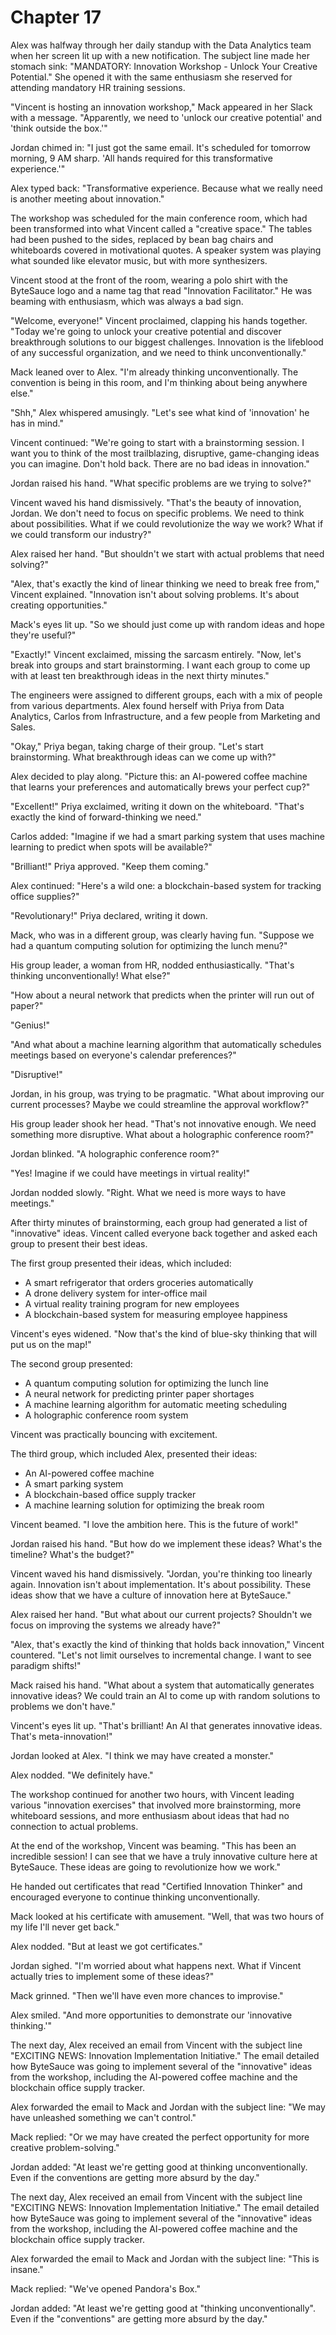 # Chapter 17

Alex was halfway through her daily standup with the Data Analytics team when her screen lit up with a new notification. The subject line made her stomach sink: "MANDATORY: Innovation Workshop - Unlock Your Creative Potential." She opened it with the same enthusiasm she reserved for attending mandatory HR training sessions.

"Vincent is hosting an innovation workshop," Mack appeared in her Slack with a message. "Apparently, we need to 'unlock our creative potential' and 'think outside the box.'"

Jordan chimed in: "I just got the same email. It's scheduled for tomorrow morning, 9 AM sharp. 'All hands required for this transformative experience.'"

Alex typed back: "Transformative experience. Because what we really need is another meeting about innovation."

The workshop was scheduled for the main conference room, which had been transformed into what Vincent called a "creative space." The tables had been pushed to the sides, replaced by bean bag chairs and whiteboards covered in motivational quotes. A speaker system was playing what sounded like elevator music, but with more synthesizers.

Vincent stood at the front of the room, wearing a polo shirt with the ByteSauce logo and a name tag that read "Innovation Facilitator." He was beaming with enthusiasm, which was always a bad sign.

"Welcome, everyone!" Vincent proclaimed, clapping his hands together. "Today we're going to unlock your creative potential and discover breakthrough solutions to our biggest challenges. Innovation is the lifeblood of any successful organization, and we need to think unconventionally."

Mack leaned over to Alex. "I'm already thinking unconventionally. The convention is being in this room, and I'm thinking about being anywhere else."

"Shh," Alex whispered amusingly. "Let's see what kind of 'innovation' he has in mind."

Vincent continued: "We're going to start with a brainstorming session. I want you to think of the most trailblazing, disruptive, game-changing ideas you can imagine. Don't hold back. There are no bad ideas in innovation."

Jordan raised his hand. "What specific problems are we trying to solve?"

Vincent waved his hand dismissively. "That's the beauty of innovation, Jordan. We don't need to focus on specific problems. We need to think about possibilities. What if we could revolutionize the way we work? What if we could transform our industry?"

Alex raised her hand. "But shouldn't we start with actual problems that need solving?"

"Alex, that's exactly the kind of linear thinking we need to break free from," Vincent explained. "Innovation isn't about solving problems. It's about creating opportunities."

Mack's eyes lit up. "So we should just come up with random ideas and hope they're useful?"

"Exactly!" Vincent exclaimed, missing the sarcasm entirely. "Now, let's break into groups and start brainstorming. I want each group to come up with at least ten breakthrough ideas in the next thirty minutes."

The engineers were assigned to different groups, each with a mix of people from various departments. Alex found herself with Priya from Data Analytics, Carlos from Infrastructure, and a few people from Marketing and Sales.

"Okay," Priya began, taking charge of their group. "Let's start brainstorming. What breakthrough ideas can we come up with?"

Alex decided to play along. "Picture this: an AI-powered coffee machine that learns your preferences and automatically brews your perfect cup?"

"Excellent!" Priya exclaimed, writing it down on the whiteboard. "That's exactly the kind of forward-thinking we need."

Carlos added: "Imagine if we had a smart parking system that uses machine learning to predict when spots will be available?"

"Brilliant!" Priya approved. "Keep them coming."

Alex continued: "Here's a wild one: a blockchain-based system for tracking office supplies?"

"Revolutionary!" Priya declared, writing it down.

Mack, who was in a different group, was clearly having fun. "Suppose we had a quantum computing solution for optimizing the lunch menu?"

His group leader, a woman from HR, nodded enthusiastically. "That's thinking unconventionally! What else?"

"How about a neural network that predicts when the printer will run out of paper?"

"Genius!"

"And what about a machine learning algorithm that automatically schedules meetings based on everyone's calendar preferences?"

"Disruptive!"

Jordan, in his group, was trying to be pragmatic. "What about improving our current processes? Maybe we could streamline the approval workflow?"

His group leader shook her head. "That's not innovative enough. We need something more disruptive. What about a holographic conference room?"

Jordan blinked. "A holographic conference room?"

"Yes! Imagine if we could have meetings in virtual reality!"

Jordan nodded slowly. "Right. What we need is more ways to have meetings."

After thirty minutes of brainstorming, each group had generated a list of "innovative" ideas. Vincent called everyone back together and asked each group to present their best ideas.

The first group presented their ideas, which included:
- A smart refrigerator that orders groceries automatically
- A drone delivery system for inter-office mail
- A virtual reality training program for new employees
- A blockchain-based system for measuring employee happiness

Vincent's eyes widened. "Now that's the kind of blue-sky thinking that will put us on the map!"

The second group presented:
- A quantum computing solution for optimizing the lunch line
- A neural network for predicting printer paper shortages
- A machine learning algorithm for automatic meeting scheduling
- A holographic conference room system

Vincent was practically bouncing with excitement.

The third group, which included Alex, presented their ideas:
- An AI-powered coffee machine
- A smart parking system
- A blockchain-based office supply tracker
- A machine learning solution for optimizing the break room

Vincent beamed. "I love the ambition here. This is the future of work!"

Jordan raised his hand. "But how do we implement these ideas? What's the timeline? What's the budget?"

Vincent waved his hand dismissively. "Jordan, you're thinking too linearly again. Innovation isn't about implementation. It's about possibility. These ideas show that we have a culture of innovation here at ByteSauce."

Alex raised her hand. "But what about our current projects? Shouldn't we focus on improving the systems we already have?"

"Alex, that's exactly the kind of thinking that holds back innovation," Vincent countered. "Let's not limit ourselves to incremental change. I want to see paradigm shifts!"

Mack raised his hand. "What about a system that automatically generates innovative ideas? We could train an AI to come up with random solutions to problems we don't have."

Vincent's eyes lit up. "That's brilliant! An AI that generates innovative ideas. That's meta-innovation!"

Jordan looked at Alex. "I think we may have created a monster."

Alex nodded. "We definitely have."

The workshop continued for another two hours, with Vincent leading various "innovation exercises" that involved more brainstorming, more whiteboard sessions, and more enthusiasm about ideas that had no connection to actual problems.

At the end of the workshop, Vincent was beaming. "This has been an incredible session! I can see that we have a truly innovative culture here at ByteSauce. These ideas are going to revolutionize how we work."

He handed out certificates that read "Certified Innovation Thinker" and encouraged everyone to continue thinking unconventionally.

Mack looked at his certificate with amusement. "Well, that was two hours of my life I'll never get back."

Alex nodded. "But at least we got certificates."

Jordan sighed. "I'm worried about what happens next. What if Vincent actually tries to implement some of these ideas?"

Mack grinned. "Then we'll have even more chances to improvise."

Alex smiled. "And more opportunities to demonstrate our 'innovative thinking.'"

The next day, Alex received an email from Vincent with the subject line "EXCITING NEWS: Innovation Implementation Initiative." The email detailed how ByteSauce was going to implement several of the "innovative" ideas from the workshop, including the AI-powered coffee machine and the blockchain office supply tracker.

Alex forwarded the email to Mack and Jordan with the subject line: "We may have unleashed something we can't control."

Mack replied: "Or we may have created the perfect opportunity for more creative problem-solving."

Jordan added: "At least we're getting good at thinking unconventionally. Even if the conventions are getting more absurd by the day."

The next day, Alex received an email from Vincent with the subject line "EXCITING NEWS: Innovation Implementation Initiative." The email detailed how ByteSauce was going to implement several of the "innovative" ideas from the workshop, including the AI-powered coffee machine and the blockchain office supply tracker.

Alex forwarded the email to Mack and Jordan with the subject line: "This is insane."

Mack replied: "We've opened Pandora's Box."

Jordan added: "At least we're getting good at "thinking unconventionally". Even if the "conventions" are getting more absurd by the day."

 